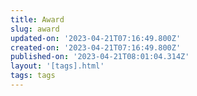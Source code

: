 ```yaml
---
title: Award
slug: award
updated-on: '2023-04-21T07:16:49.800Z'
created-on: '2023-04-21T07:16:49.800Z'
published-on: '2023-04-21T08:01:04.314Z'
layout: '[tags].html'
tags: tags
---
```



